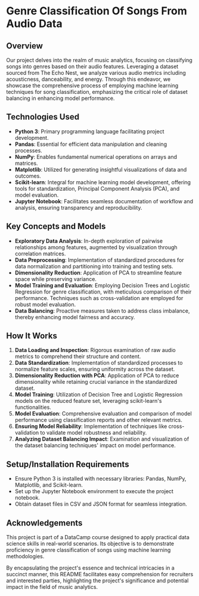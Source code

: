 # Genre Classification Of Songs From Audio Data

## Overview
Our project delves into the realm of music analytics, focusing on classifying songs into genres based on their audio features. Leveraging a dataset sourced from The Echo Nest, we analyze various audio metrics including acousticness, danceability, and energy. Through this endeavor, we showcase the comprehensive process of employing machine learning techniques for song classification, emphasizing the critical role of dataset balancing in enhancing model performance.

## Technologies Used
- **Python 3**: Primary programming language facilitating project development.
- **Pandas**: Essential for efficient data manipulation and cleaning processes.
- **NumPy**: Enables fundamental numerical operations on arrays and matrices.
- **Matplotlib**: Utilized for generating insightful visualizations of data and outcomes.
- **Scikit-learn**: Integral for machine learning model development, offering tools for standardization, Principal Component Analysis (PCA), and model evaluation.
- **Jupyter Notebook**: Facilitates seamless documentation of workflow and analysis, ensuring transparency and reproducibility.

## Key Concepts and Models
- **Exploratory Data Analysis**: In-depth exploration of pairwise relationships among features, augmented by visualization through correlation matrices.
- **Data Preprocessing**: Implementation of standardized procedures for data normalization and partitioning into training and testing sets.
- **Dimensionality Reduction**: Application of PCA to streamline feature space while preserving variance.
- **Model Training and Evaluation**: Employing Decision Trees and Logistic Regression for genre classification, with meticulous comparison of their performance. Techniques such as cross-validation are employed for robust model evaluation.
- **Data Balancing**: Proactive measures taken to address class imbalance, thereby enhancing model fairness and accuracy.

## How It Works
1. **Data Loading and Inspection**: Rigorous examination of raw audio metrics to comprehend their structure and content.
2. **Data Standardization**: Implementation of standardized processes to normalize feature scales, ensuring uniformity across the dataset.
3. **Dimensionality Reduction with PCA**: Application of PCA to reduce dimensionality while retaining crucial variance in the standardized dataset.
4. **Model Training**: Utilization of Decision Tree and Logistic Regression models on the reduced feature set, leveraging scikit-learn's functionalities.
5. **Model Evaluation**: Comprehensive evaluation and comparison of model performance using classification reports and other relevant metrics.
6. **Ensuring Model Reliability**: Implementation of techniques like cross-validation to validate model robustness and reliability.
7. **Analyzing Dataset Balancing Impact**: Examination and visualization of the dataset balancing techniques' impact on model performance.

## Setup/Installation Requirements
- Ensure Python 3 is installed with necessary libraries: Pandas, NumPy, Matplotlib, and Scikit-learn.
- Set up the Jupyter Notebook environment to execute the project notebook.
- Obtain dataset files in CSV and JSON format for seamless integration.

## Acknowledgements
This project is part of a DataCamp course designed to apply practical data science skills in real-world scenarios. Its objective is to demonstrate proficiency in genre classification of songs using machine learning methodologies.

By encapsulating the project's essence and technical intricacies in a succinct manner, this README facilitates easy comprehension for recruiters and interested parties, highlighting the project's significance and potential impact in the field of music analytics.